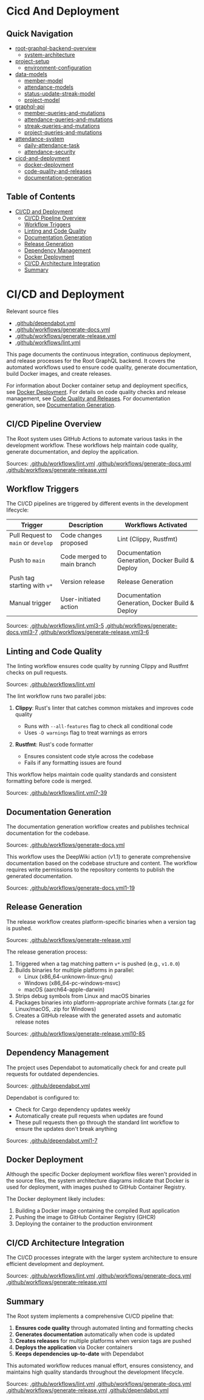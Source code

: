 #  Cicd And Deployment

## Quick Navigation

- [root-graphql-backend-overview](1-root-graphql-backend-overview.md)
  - [system-architecture](1.1-system-architecture.md)
- [project-setup](2-project-setup.md)
  - [environment-configuration](2.1-environment-configuration.md)
- [data-models](3-data-models.md)
  - [member-model](3.1-member-model.md)
  - [attendance-models](3.2-attendance-models.md)
  - [status-update-streak-model](3.3-status-update-streak-model.md)
  - [project-model](3.4-project-model.md)
- [graphql-api](4-graphql-api.md)
  - [member-queries-and-mutations](4.1-member-queries-and-mutations.md)
  - [attendance-queries-and-mutations](4.2-attendance-queries-and-mutations.md)
  - [streak-queries-and-mutations](4.3-streak-queries-and-mutations.md)
  - [project-queries-and-mutations](4.4-project-queries-and-mutations.md)
- [attendance-system](5-attendance-system.md)
  - [daily-attendance-task](5.1-daily-attendance-task.md)
  - [attendance-security](5.2-attendance-security.md)
- [cicd-and-deployment](6-cicd-and-deployment.md)
  - [docker-deployment](6.1-docker-deployment.md)
  - [code-quality-and-releases](6.2-code-quality-and-releases.md)
  - [documentation-generation](6.3-documentation-generation.md)

## Table of Contents

- [CI/CD and Deployment](#cicd-and-deployment)
  - [CI/CD Pipeline Overview](#cicd-pipeline-overview)
  - [Workflow Triggers](#workflow-triggers)
  - [Linting and Code Quality](#linting-and-code-quality)
  - [Documentation Generation](#documentation-generation)
  - [Release Generation](#release-generation)
  - [Dependency Management](#dependency-management)
  - [Docker Deployment](#docker-deployment)
  - [CI/CD Architecture Integration](#cicd-architecture-integration)
  - [Summary](#summary)

# CI/CD and Deployment

Relevant source files

* [.github/dependabot.yml](https://github.com/nitronium-ops/root/blob/f2ed7e90/.github/dependabot.yml)
* [.github/workflows/generate-docs.yml](https://github.com/nitronium-ops/root/blob/f2ed7e90/.github/workflows/generate-docs.yml)
* [.github/workflows/generate-release.yml](https://github.com/nitronium-ops/root/blob/f2ed7e90/.github/workflows/generate-release.yml)
* [.github/workflows/lint.yml](https://github.com/nitronium-ops/root/blob/f2ed7e90/.github/workflows/lint.yml)

This page documents the continuous integration, continuous deployment, and release processes for the Root GraphQL backend. It covers the automated workflows used to ensure code quality, generate documentation, build Docker images, and create releases.

For information about Docker container setup and deployment specifics, see [Docker Deployment](/nitronium-ops/root/6.1-docker-deployment). For details on code quality checks and release management, see [Code Quality and Releases](/nitronium-ops/root/6.2-code-quality-and-releases). For documentation generation, see [Documentation Generation](/nitronium-ops/root/6.3-documentation-generation).

## CI/CD Pipeline Overview

The Root system uses GitHub Actions to automate various tasks in the development workflow. These workflows help maintain code quality, generate documentation, and deploy the application.

Sources: [.github/workflows/lint.yml](https://github.com/nitronium-ops/root/blob/f2ed7e90/.github/workflows/lint.yml) [.github/workflows/generate-docs.yml](https://github.com/nitronium-ops/root/blob/f2ed7e90/.github/workflows/generate-docs.yml) [.github/workflows/generate-release.yml](https://github.com/nitronium-ops/root/blob/f2ed7e90/.github/workflows/generate-release.yml)

## Workflow Triggers

The CI/CD pipelines are triggered by different events in the development lifecycle:

| Trigger | Description | Workflows Activated |
| --- | --- | --- |
| Pull Request to `main` or `develop` | Code changes proposed | Lint (Clippy, Rustfmt) |
| Push to `main` | Code merged to main branch | Documentation Generation, Docker Build & Deploy |
| Push tag starting with `v*` | Version release | Release Generation |
| Manual trigger | User-initiated action | Documentation Generation, Docker Build & Deploy |

Sources: [.github/workflows/lint.yml3-5](https://github.com/nitronium-ops/root/blob/f2ed7e90/.github/workflows/lint.yml#L3-L5) [.github/workflows/generate-docs.yml3-7](https://github.com/nitronium-ops/root/blob/f2ed7e90/.github/workflows/generate-docs.yml#L3-L7) [.github/workflows/generate-release.yml3-6](https://github.com/nitronium-ops/root/blob/f2ed7e90/.github/workflows/generate-release.yml#L3-L6)

## Linting and Code Quality

The linting workflow ensures code quality by running Clippy and Rustfmt checks on pull requests.

Sources: [.github/workflows/lint.yml](https://github.com/nitronium-ops/root/blob/f2ed7e90/.github/workflows/lint.yml)

The lint workflow runs two parallel jobs:

1. **Clippy**: Rust's linter that catches common mistakes and improves code quality

   * Runs with `--all-features` flag to check all conditional code
   * Uses `-D warnings` flag to treat warnings as errors
2. **Rustfmt**: Rust's code formatter

   * Ensures consistent code style across the codebase
   * Fails if any formatting issues are found

This workflow helps maintain code quality standards and consistent formatting before code is merged.

Sources: [.github/workflows/lint.yml7-39](https://github.com/nitronium-ops/root/blob/f2ed7e90/.github/workflows/lint.yml#L7-L39)

## Documentation Generation

The documentation generation workflow creates and publishes technical documentation for the codebase.

Sources: [.github/workflows/generate-docs.yml](https://github.com/nitronium-ops/root/blob/f2ed7e90/.github/workflows/generate-docs.yml)

This workflow uses the DeepWiki action (v1.1) to generate comprehensive documentation based on the codebase structure and content. The workflow requires write permissions to the repository contents to publish the generated documentation.

Sources: [.github/workflows/generate-docs.yml1-19](https://github.com/nitronium-ops/root/blob/f2ed7e90/.github/workflows/generate-docs.yml#L1-L19)

## Release Generation

The release workflow creates platform-specific binaries when a version tag is pushed.

Sources: [.github/workflows/generate-release.yml](https://github.com/nitronium-ops/root/blob/f2ed7e90/.github/workflows/generate-release.yml)

The release generation process:

1. Triggered when a tag matching pattern `v*` is pushed (e.g., `v1.0.0`)
2. Builds binaries for multiple platforms in parallel:
   * Linux (x86\_64-unknown-linux-gnu)
   * Windows (x86\_64-pc-windows-msvc)
   * macOS (aarch64-apple-darwin)
3. Strips debug symbols from Linux and macOS binaries
4. Packages binaries into platform-appropriate archive formats (.tar.gz for Linux/macOS, .zip for Windows)
5. Creates a GitHub release with the generated assets and automatic release notes

Sources: [.github/workflows/generate-release.yml10-85](https://github.com/nitronium-ops/root/blob/f2ed7e90/.github/workflows/generate-release.yml#L10-L85)

## Dependency Management

The project uses Dependabot to automatically check for and create pull requests for outdated dependencies.

Sources: [.github/dependabot.yml](https://github.com/nitronium-ops/root/blob/f2ed7e90/.github/dependabot.yml)

Dependabot is configured to:

* Check for Cargo dependency updates weekly
* Automatically create pull requests when updates are found
* These pull requests then go through the standard lint workflow to ensure the updates don't break anything

Sources: [.github/dependabot.yml1-7](https://github.com/nitronium-ops/root/blob/f2ed7e90/.github/dependabot.yml#L1-L7)

## Docker Deployment

Although the specific Docker deployment workflow files weren't provided in the source files, the system architecture diagrams indicate that Docker is used for deployment, with images pushed to GitHub Container Registry.

The Docker deployment likely includes:

1. Building a Docker image containing the compiled Rust application
2. Pushing the image to GitHub Container Registry (GHCR)
3. Deploying the container to the production environment

## CI/CD Architecture Integration

The CI/CD processes integrate with the larger system architecture to ensure efficient development and deployment.

Sources: [.github/workflows/lint.yml](https://github.com/nitronium-ops/root/blob/f2ed7e90/.github/workflows/lint.yml) [.github/workflows/generate-docs.yml](https://github.com/nitronium-ops/root/blob/f2ed7e90/.github/workflows/generate-docs.yml) [.github/workflows/generate-release.yml](https://github.com/nitronium-ops/root/blob/f2ed7e90/.github/workflows/generate-release.yml)

## Summary

The Root system implements a comprehensive CI/CD pipeline that:

1. **Ensures code quality** through automated linting and formatting checks
2. **Generates documentation** automatically when code is updated
3. **Creates releases** for multiple platforms when version tags are pushed
4. **Deploys the application** via Docker containers
5. **Keeps dependencies up-to-date** with Dependabot

This automated workflow reduces manual effort, ensures consistency, and maintains high quality standards throughout the development lifecycle.

Sources: [.github/workflows/lint.yml](https://github.com/nitronium-ops/root/blob/f2ed7e90/.github/workflows/lint.yml) [.github/workflows/generate-docs.yml](https://github.com/nitronium-ops/root/blob/f2ed7e90/.github/workflows/generate-docs.yml) [.github/workflows/generate-release.yml](https://github.com/nitronium-ops/root/blob/f2ed7e90/.github/workflows/generate-release.yml) [.github/dependabot.yml](https://github.com/nitronium-ops/root/blob/f2ed7e90/.github/dependabot.yml)